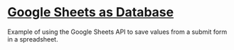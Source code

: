 # [Google Sheets as Database](https://medium.com/p/3b23c73976bd)

Example of using the Google Sheets API to save values from a submit form in a spreadsheet.
